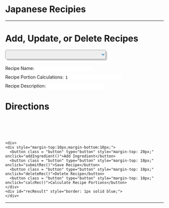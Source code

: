 <head>
  <style>
    table,
    td {
      border: 1px solid white;
    }
    th {
      border: 2px solid white;
    }
    .tabx {
      tab-size: 8;
    }
    .recipeNameSelect {
        width: 320px;
        height: 30px;
        border: 1px solid #999;
        font-size: 18px;
        color: #1c87c9;
        background-color: #eee;
        border-radius: 5px;
        box-shadow: 4px 4px #ccc;
      }
    .button {
      text-align: center;
      border: none;
      color: white;
      padding: 10px;
      text-align: center;
      text-decoration: none;
      display: inline-block;
      font-size: 16px;
      margin: 4px 2px;
      cursor: pointer;
      border-radius: 12px;
      background-color: blue; /* Green */
   }
  </style>
</head>
<!-- Portion UI -->
<div>
  <h1>Japanese Recipies</h1>
</div>

<hr/>

<div id="createrec">
  <h1>Add, Update, or Delete Recipes</h1>
  
  <div style="margin-top:10px;margin-bottom:20px;">
    <select id="recipeNamesDropDown" class="recipeNameSelect"> </select>
  </div>
  <div id="addRecipe" style="margin-top:10px;margin-bottom:10px;">
    <div style="margin-top:10px;margin-bottom:10px;">
      <label for="recName">Recipe Name:</label>
      <input type="text" id="recName" name="recName" style="border:1px;border-radius:5px;" />
    </div>
    <div style="margin-top:10px;margin-bottom:10px;">
      <label for="recCalc">Recipe Portion Calculations:</label>
      <input type="text" id="recCalc" name="recCalc" value="1" style="border:1px;border-radius:5px;" />
    </div>
    <div style="margin-top:10px;margin-bottom:10px;">
      <label for="recDesc">Recipe Description:</label>
      <input type="text" id="recDesc" name="recDesc"  style="border:1px;border-radius:5px;"/>
    </div>
    <div id="createRecipeDiv" style="margin-top:10px;margin-bottom:10px;">
    </div>
    <div >
      <h1>Directions</h1>
      <p id="recDir" 
        style="margin-top:10px;margin-bottom:10px;padding:20px;border:1px solid white;border-radius:5px;" 
        contentEditable="true"></p>
      <!-- <label for="recDir">Recipe Directions:</label>
      <input type="textarea" id="recDir" name="recDir" style="width:500px;height:100px; border:1px;border-radius:5px;" /> -->
    </div>
    
    <div>
    <div style="margin-top:10px;margin-bottom:10px;">
      <button class = "button" type="button" style="margin-top: 20px;" onclick="addIngredient()">Add Ingredient</button>
      <button class = "button" type="button" style="margin-top: 10px;" onclick="submitRec()">Save Recipe</button>
      <button class = "button" type="button" style="margin-top: 10px;" onclick="deleteRec()">Delete Recipe</button>
      <button class = "button" type="button" style="margin-top: 10px;" onclick="calcRec()">Calculate Recipe Portions</button>
    </div>
    <div id="recResult" style="border: 1px solid blue;">
    </div>
  </div>

  <hr/>


  <script>
    let rec = null;
    // const url = "http://172.18.185.251:8091/api/jpFood";
    const url = "http://localhost:8091/api/jpFood/"; // (NOT WORKING; needs a fix)
    selectedRecName = "";

    // prepare fetch GET options
    const options = {
      method: "GET", // *GET, POST, PUT, DELETE, etc.
      mode: "cors", // no-cors, *cors, same-origin
      cache: "default", // *default, no-cache, reload, force-cache, only-if-cached
      credentials: "omit", // include, *same-origin, omit
      headers: {
        "Content-Type": "application/json",
      },
    };


    function onPortionSubmit(e) {
      console.log(e.target.elements.portions.value);
      const portions = e.target.elements.portions.value ?? 1;
      e.preventDefault();
      var recInput =  extractRecipeUserInput();
      

      if (rec != null) {
        // for (const portions)
        measurements.innerHTML = "Work in Progress, add measurements from backend for " + portions + rec.name;
        console.log(portions)
        

      }
    }

    function calcRec() {
      rec = extractRecipeUserInput();
      const calculate_options = { 
      ...options, 
      method: 'POST',
      body: JSON.stringify(rec) 
      }; // clones and replaces method

      fetch(url + 'portions', calculate_options).then((response) => {
        // response contains valid result
        response.json().then((data) => {
          console.log("Portion Calculation Result:", data);
          var textbox = document.getElementById("recResult");
          text = `<b>${rec.name}</b>`;
          text = '<b>Ingredients:</b>';
          text = text + '<ul>';
          for (let ing of data.ingredients) {
            const itext = `<li>${ing.amount} ${ing.type} of ${ing.unit}</li>`;
            text += itext;
          }
          text += '</ul>';

          text += createDirections(data.directions);
          
          textbox.innerHTML = text;
        });
      });
    }
    
    function createDirections(dirs) {
      dirbox = '';
      i = 1;
      for (let dir of dirs) {
        const itext = `Step ${i++}   -   ${dir.step}<br>`;
        dirbox += itext;
      }
      return dirbox;
    }

    function filterByString(data, s) {
      return data.filter((e) => e.name.includes(s))[0];
    }
    totalIngredientRowIdx = 2;
    function addIngredient() {
      initIngredient(0, '', '',  totalIngredientRowIdx++);     
    }

    function initIngredient(amount = 0, unit = "", type = "", rowIdx) {
      var table = document.getElementById("createRecipe");
      var row = table.insertRow(rowIdx);
      var cell1 = row.insertCell(0);
      var cell2 = row.insertCell(1);
      var cell3 = row.insertCell(2);
      var cell4 = row.insertCell(3);
      // Do string interpolation for each cell
      cell1.innerHTML = `<input type="text" size="20" name="ingNum[] "value="${amount}">`;
      cell2.innerHTML = `<input type="text" size="20" name="ingName[] "value="${type}">`;
      cell3.innerHTML = `<input type="text" size="20" name="ingMeas[] "value="${unit}">`;
      cell4.innerHTML = '<button type="button" id="delIng" onclick = "deleteIng(this)">x</button>';

      return totalIngredientRowIdx++;
    }

    function deleteIng(r) {
      var i = r.parentNode.parentNode.rowIndex;
      document.getElementById("createRecipe").deleteRow(i);
    }

    function submitRec() {
      var recInput =  extractRecipeUserInput();
      saveRec(recInput);

    }
    function extractRecipeUserInput() {
      var table = document.getElementById("createRecipe");
      var count = table.rows.length - 1;
      var name = document.getElementById("recName");
      var descr = document.getElementById("recDesc");
      
      var portions = document.getElementById("recCalc");
      if (portions.value === '') {
        intPortions = 1;
      }
      else {
        intPortions = parseInt(portions.value);
        if (Number.isInteger(intPortions) === false) {
          alert(portions.value + " is not a number, please input a number.");
          return;
        }
      }
      
      var jpFood = {
        name: name.value,
        description: descr.value,
        directions: extractDirectionValue(),
        portions : intPortions,
        ingredients: [],
      };

      for (i = 1; i <= count; i++) {
        var row = table.rows[i].getElementsByTagName("td");
        var tdNum = row[0];
        var tdMeas = row[1];
        var tdName = row[2];

        var inputNum = tdNum.getElementsByTagName("input")[0];
        inputAmnt = parseFloat(inputNum.value);

        function floatCheck() {
        isFloat(inputAmnt) === false
          alert(inputNum.value + " is not a number, please input a number.");
          return;
        }
        var inputMeas = tdMeas.getElementsByTagName("input")[0];
        var inputName = tdName.getElementsByTagName("input")[0];
        var ingred = {
          type: inputName?.value,
          amount: inputAmnt,
          unit: inputMeas?.value,
        };
        jpFood.ingredients.push(ingred);
      } // end for ingred
      return jpFood;
    }

    function extractDirectionValue(){
      const p = /\b(Step)\s+\d+\s+-\s+\b/;
      var text = document.getElementById("recDir").innerHTML;
      const lines = text.split('<br>');
      steps = [];
      for(l of lines) {
        s = l.replace('<div>', '').replace('</div>', '').replace(p, '');
        if (s !== '') {
          steps.push({id : 0, step: s});
        }
      }
      return steps;
    }
    function deleteRec() {
      rec = { name : selectedRecName };
      const delete_options = { 
      ...options, 
      method: 'POST',
      body: JSON.stringify(rec) 
      }; // clones and replaces method

      fetch(url + 'delete', delete_options).then((response) => {
        // response contains valid result
        response.json().then((data) => {
          console.log("all food ", data);
             
        getAllRecipes();
        });
      });
    }

    function getAllRecipes(name=undefined) { // gets recipes from API; adds to the recipe dropdown menu as well
      const recipesDropDown = document.getElementById("recipeNamesDropDown");
      document.querySelectorAll('#recipeNamesDropDown option').forEach(option => option.remove())
      
      //Async fetch API call to the database to create a new row
      fetch(url, options).then((response) => {
        let firstOptionKey = undefined;
        // response contains valid result
        response.json().then((data) => {
          console.log("all food ", data);
          //add a table row for the new/created food
          const tr = document.createElement("tr");
          for (let key in data) {
            let option = document.createElement("option");
            // Set first name on the dropdown so can fill in data form later
            firstOptionKey = firstOptionKey ?? data[key].name; // sets the first option at the top of the dropdown
            option.setAttribute("value", data[key].name);
            let optionText = document.createTextNode(data[key].name);
            option.appendChild(optionText);
            recipesDropDown.appendChild(option);
          }
          
          firstOptionKey = name ? name: firstOptionKey;
          selectedRecName = firstOptionKey;
          rec = filterByString(data, firstOptionKey);
          onRecipeNameChange(rec);
          recipesDropDown.addEventListener("change", (e) => { // changes dropdown based on what is clicked
            selectedRecName = e.target.value;
            rec = filterByString(data, e.target.value);
            onRecipeNameChange(rec); // when recipe name is clicked, display data is changed
          });
        });
      });
    }
    function onRecipeNameChange(rec) {
      var nameField = document.getElementById("recName"); // (recipe name)
      nameField.setAttribute('value', rec.name);
      var dirField = document.getElementById("recDir"); // (recipe directions)
      
      dirField.innerHTML =  createDirections(rec.directions);
      if (rec.description) {
        var descrField = document.getElementById("recDesc");
        descrField.setAttribute('value', rec.description);  // recipe description, puts recipe description
      }
      totalIngredientRowIdx = 0; // sets ingredient row (in the table) to 0, so rows can be added)
      createIngredientTable(rec.ingredients);
      
    }
    function removeIngredientRows() { // deletes ingredient rows by taking row total and subtracting; table outputs 1 less row
      const table = document.getElementById("createRecipe");
      if (table) {
        const rowLen = table.rows.length - 1;
        for(i=0; i < rowLen; i++) 
        {
          table.deleteRow(i);
        }
      }
    }

    function createIngredientTable(ingredients) { // creates ingredient table 
      
      const recipeDiv = document.getElementById("createRecipeDiv");
      
      let table = document.getElementById("createRecipe");
      if (table) {
        table.remove();
      }
      table = document.createElement('table'); // creates the table to house the recipe data
      table.setAttribute('id', 'createRecipe');

      var thead = table.insertRow(-1);
      ingHead = ['Number', 'Measurement Type', 'Ingredient Name'];
      for (var h = 0; h < ingHead.length; h++) {
        var th = document.createElement('th');              // TABLE HEADER.
        th.innerHTML = ingHead[h];
        thead.appendChild(th);
      }
      recipeDiv.appendChild(table); // appends ingredients to each row of the table
      if (ingredients) {
        rowIdx = 1;
        for (let ing of ingredients) {
          initIngredient(ing.amount, ing.unit, ing.type, rowIdx++); // displays as amount of ingredient (int), ing unit (cups, etc), and type (lemon, salt, etc)
        }
        totalIngredientRowIdx = rowIdx;
      }
      
    }
    function saveRec(rec) { // saves to database (sqlite)
      const post_options = { 
      ...options, 
      method: 'POST',
      body: JSON.stringify(rec) 
    }; // clones and replaces method

      fetch(url, post_options).then((response) => {
        // response contains valid result
        response.json().then((data) => {
          console.log("all food ", data);
             
        getAllRecipes(rec.name);
        });
      });
    }
    getAllRecipes(); // gets recipes from backend
  </script>
</div>